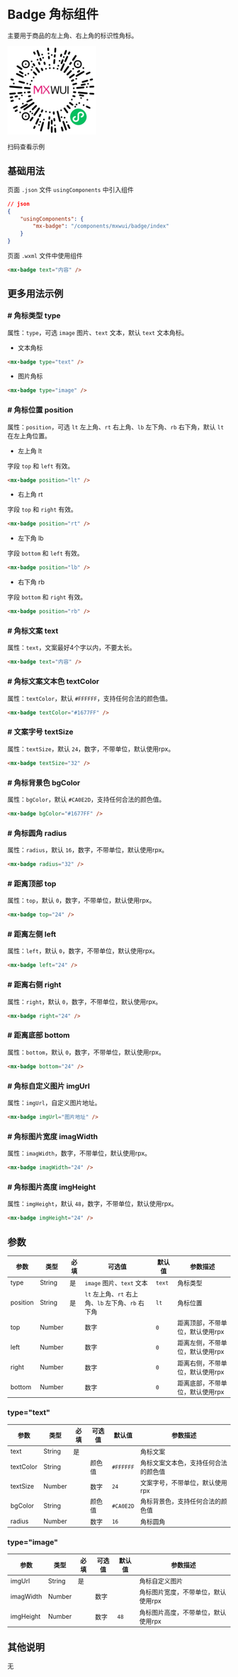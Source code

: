 # Badge 角标组件

主要用于商品的左上角、右上角的标识性角标。

![扫码查看](../imgs/badge_qrcode.png)

扫码查看示例

## 基础用法
页面 `.json` 文件 `usingComponents` 中引入组件
```json
// json
{
    "usingComponents": {
        "mx-badge": "/components/mxwui/badge/index"
    }
}
```

页面 `.wxml` 文件中使用组件
```html
<mx-badge text="内容" />
```

## 更多用法示例
### # 角标类型 type
属性：`type`，可选 `image` 图片、`text` 文本，默认 `text` 文本角标。

- 文本角标
```html
<mx-badge type="text" />
```

- 图片角标
```html
<mx-badge type="image" />
```

### # 角标位置 position
属性：`position`，可选 `lt` 左上角、`rt` 右上角、`lb` 左下角、`rb` 右下角，默认 `lt` 在左上角位置。

- 左上角 lt

字段 `top` 和 `left` 有效。
```html
<mx-badge position="lt" />
```

- 右上角 rt

字段 `top` 和 `right` 有效。
```html
<mx-badge position="rt" />
```

- 左下角 lb

字段 `bottom` 和 `left` 有效。
```html
<mx-badge position="lb" />
```

- 右下角 rb

字段 `bottom` 和 `right` 有效。
```html
<mx-badge position="rb" />
```

### # 角标文案 text
属性：`text`，文案最好4个字以内，不要太长。
```html
<mx-badge text="内容" />
```

### # 角标文案文本色 textColor
属性：`textColor`，默认 `#FFFFFF`，支持任何合法的颜色值。
```html
<mx-badge textColor="#1677FF" />
```

### # 文案字号 textSize
属性：`textSize`，默认 `24`，数字，不带单位，默认使用rpx。
```html
<mx-badge textSize="32" />
```

### # 角标背景色 bgColor
属性：`bgColor`，默认 `#CA0E2D`，支持任何合法的颜色值。
```html
<mx-badge bgColor="#1677FF" />
```

### # 角标圆角 radius
属性：`radius`，默认 `16`，数字，不带单位，默认使用rpx。
```html
<mx-badge radius="32" />
```

### # 距离顶部 top
属性：`top`，默认 `0`，数字，不带单位，默认使用rpx。
```html
<mx-badge top="24" />
```

### # 距离左侧 left
属性：`left`，默认 `0`，数字，不带单位，默认使用rpx。
```html
<mx-badge left="24" />
```

### # 距离右侧 right
属性：`right`，默认 `0`，数字，不带单位，默认使用rpx。
```html
<mx-badge right="24" />
```

### # 距离底部 bottom
属性：`bottom`，默认 `0`，数字，不带单位，默认使用rpx。
```html
<mx-badge bottom="24" />
```

### # 角标自定义图片 imgUrl
属性：`imgUrl`，自定义图片地址。
```html
<mx-badge imgUrl="图片地址" />
```

### # 角标图片宽度 imagWidth
属性：`imagWidth`，数字，不带单位，默认使用rpx。
```html
<mx-badge imagWidth="24" />
```

### # 角标图片高度 imgHeight
属性：`imgHeight`，默认 `48`，数字，不带单位，默认使用rpx。
```html
<mx-badge imgHeight="24" />
```

<!-- ## 参数示意图
![组件参数分解示意图](../imgs/badge_params.png) -->

## 参数
|参数|类型|必填|可选值|默认值|参数描述|
|----|----|----|----|----|----|
|type|String|是|`image` 图片、`text` 文本|`text`|角标类型|
|position|String|是|`lt` 左上角、`rt` 右上角、`lb` 左下角、`rb` 右下角|`lt`|角标位置|
|top|Number||数字|`0`|距离顶部，不带单位，默认使用rpx|
|left|Number||数字|`0`|距离左侧，不带单位，默认使用rpx|
|right|Number||数字|`0`|距离右侧，不带单位，默认使用rpx|
|bottom|Number||数字|`0`|距离底部，不带单位，默认使用rpx|

### type="text"
|参数|类型|必填|可选值|默认值|参数描述|
|----|----|----|----|----|----|
|text|String|是|||角标文案|
|textColor|String||颜色值|`#FFFFFF`|角标文案文本色，支持任何合法的颜色值|
|textSize|Number||数字|`24`|文案字号，不带单位，默认使用rpx|
|bgColor|String||颜色值|`#CA0E2D`|角标背景色，支持任何合法的颜色值|
|radius|Number||数字|`16`|角标圆角|

### type="image"
|参数|类型|必填|可选值|默认值|参数描述|
|----|----|----|----|----|----|
|imgUrl|String|是|||角标自定义图片|
|imagWidth|Number||数字||角标图片宽度，不带单位，默认使用rpx|
|imgHeight|Number||数字|`48`|角标图片高度，不带单位，默认使用rpx|

## 其他说明
无